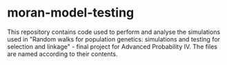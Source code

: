 # moran-model-testing

This repository contains code used to perform and analyse the simulations used in "Random walks for population genetics: simulations and testing for selection and linkage" - final project for Advanced Probability IV. The files are named according to their contents. 